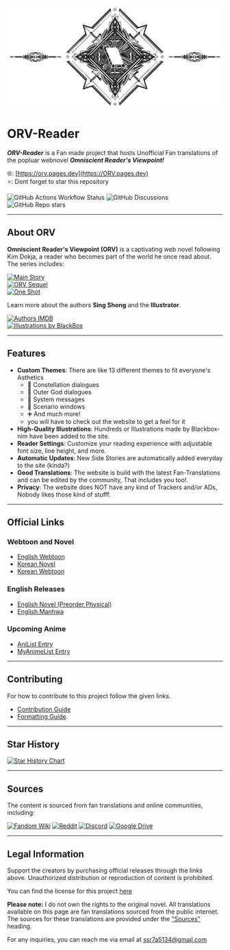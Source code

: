 ![title image](./website/assets/od-stigma.webp)

# ORV-Reader

 ***ORV-Reader*** is a Fan made project that hosts Unofficial Fan translations of the popluar webnovel ***Omniscient Reader's Viewpoint!***

🌐: [https://orv.pages.dev](https://ORV.pages.dev) \
⭐: Dont forget to star this repository 

![GitHub Actions Workflow Status](https://img.shields.io/github/actions/workflow/status/Bittu5134/ORV-Reader/deploy-website.yml?branch=main&style=flat-square)
![GitHub Discussions](https://img.shields.io/github/discussions/Bittu5134/ORV-Reader?style=flat-square)
![GitHub Repo stars](https://img.shields.io/github/stars/Bittu5134/ORV-Reader?style=flat-square)

---

## About ORV

**Omniscient Reader's Viewpoint (ORV)** is a captivating web novel following Kim Dokja, a reader who becomes part of the world he once read about. The series includes:

[![Main Story](https://img.shields.io/badge/dynamic/json?url=https%3A%2F%2Fraw.githubusercontent.com%2FBittu5134%2FORV-Reader%2Frefs%2Fheads%2Fmain%2Fwebsite%2Fmeta%2Forv_meta.json&query=%24.chapters&suffix=%20Chapters&style=flat-square&label=Main%20Story)](https://orv.pages.dev/stories/orv) \
[![ORV Sequel](https://img.shields.io/badge/dynamic/json?url=https%3A%2F%2Fraw.githubusercontent.com%2FBittu5134%2FORV-Reader%2Frefs%2Fheads%2Fmain%2Fwebsite%2Fmeta%2Fcont_meta.json&query=%24.chapters&suffix=%20Chapters&style=flat-square&label=ORV%20Sequel)](https://orv.pages.dev/stories/cont) \
[![One Shot](https://img.shields.io/badge/dynamic/json?url=https%3A%2F%2Fraw.githubusercontent.com%2FBittu5134%2FORV-Reader%2Frefs%2Fheads%2Fmain%2Fwebsite%2Fmeta%2Fside_meta.json&query=%24.chapters&suffix=%20Chapters&style=flat-square&label=ORV%20One%20Shots)](https://orv.pages.dev/stories/side)

Learn more about the authors **Sing Shong** and the **Illustrator**.

[![Authors IMDB](https://img.shields.io/badge/Authors%20Sing%20Shong-gold?style=for-the-badge&logo=imdb&logoColor=000)](https://www.imdb.com/name/nm15543141/bio) \
[![Illustrations by BlackBox](https://img.shields.io/badge/Illustrations%20by%20Blackbox-%23000000.svg?style=for-the-badge&logo=X&logoColor=white)](https://x.com/1l9l2aa8ucl0igj?lang=en) 

---

## Features

* **Custom Themes**: There are like 13 different themes to fit everyone's Asthetics
   * 🌟 Constellation dialogues
   * 👾 Outer God dialogues
   * 💬 System messages
   * 📝 Scenario windows
   * ➕ And much more!
   * you will have to check out the website to get a feel for it
* **High-Quality Illustrations**: Hundreds or Illustrations made by Blackbox-nim have been added to the site.
* **Reader Settings**: Customize your reading experience with adjustable font size, line height, and more.
* **Automatic Updates**: New Side Stories are automatically added everyday to the site (kinda?)
* **Good Translations**: The website is build with the latest Fan-Translations and can be edited by the community, That includes you too!.
* **Privacy**: The website does NOT have any kind of Trackers and/or ADs, Nobody likes those kind of stufff.

---

## Official Links

### Webtoon and Novel
- [English Webtoon](https://www.webtoons.com/en/action/omniscient-reader/list?title_no=2154)
- [Korean Novel](https://novel.munpia.com/104753)
- [Korean Webtoon](https://comic.naver.com/webtoon/list?titleId=747269)

### English Releases
- [English Novel (Preorder Physical)](https://yenpress.com/series/omniscient-reader-s-viewpoint-novel)
- [English Manhwa](https://yenpress.com/series/omniscient-reader-s-viewpoint)

### Upcoming Anime
- [AniList Entry](https://anilist.co/manga/119257/Jeonjijeok-Dokja-Sijeom)
- [MyAnimeList Entry](https://myanimelist.net/manga/132214/Omniscient_Readers_Viewpoint)

---

## Contributing 

For how to contribute to this project follow the given links.
- [Contribution Guide](./CONTRIBUTING.md)
- [Formatting Guide](./formatting.md).

---

## Star History

<a href="https://www.star-history.com/#Bittu5134/ORV-Reader&Date">
 <picture>
   <source media="(prefers-color-scheme: dark)" srcset="https://api.star-history.com/svg?repos=Bittu5134/ORV-Reader&type=Date&theme=dark" />
   <source media="(prefers-color-scheme: light)" srcset="https://api.star-history.com/svg?repos=Bittu5134/ORV-Reader&type=Date" />
   <img alt="Star History Chart" src="https://api.star-history.com/svg?repos=Bittu5134/ORV-Reader&type=Date" />
 </picture>
</a>

---

## Sources

The content is sourced from fan translations and online communities, including:

[![Fandom Wiki](https://img.shields.io/badge/WIKI-%23032133?style=for-the-badge&logo=fandom&logoColor=fff)](https://omniscient-readers-viewpoint.fandom.com/wiki/Omniscient_Reader%E2%80%99s_Viewpoint_Wiki)
[![Reddit](https://img.shields.io/badge/Reddit-FF4500?style=for-the-badge&logo=reddit&logoColor=white)](https://www.reddit.com/r/OmniscientReader)
[![Discord](https://img.shields.io/badge/Discord-%235865F2.svg?style=for-the-badge&logo=discord&logoColor=white)](https://discord.com/invite/orv)
[![Google Drive](https://img.shields.io/badge/Google%20Drive-4285F4?style=for-the-badge&logo=googledrive&logoColor=white)](https://www.reddit.com/r/OmniscientReader/comments/17el055/linktree_to_orv_epub_with_illustrations_side)

---

## Legal Information 

Support the creators by purchasing official releases through the links above. Unauthorized distribution or reproduction of content is prohibited.

You can find the license for this project [here](./LICENSE.md)

**Please note:** I do not own the rights to the original novel. All translations available on this page are fan translations sourced from the public internet. The sources for these translations are provided under the ["Sources"](#sources) heading.

For any inquiries, you can reach me via email at <a href="mailto: ssr7a5134@gmail.com">ssr7a5134@gmail.com</a>
